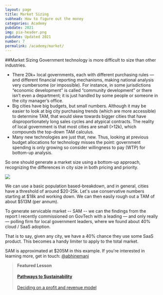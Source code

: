 ```yaml
---
layout: page
title: Market Sizing
subhead: How to figure out the money
categories: Academy
pubdate: 2021
img: pia-header.png
pubdate: Updated 2021
number: 7
permalink: /academy/market/
---
```


##Market Sizing
Government technology is more difficult to size than other industries.

- There 20k+ local governments, each with different purchasing rules — and different financial reporting mechanisms, making national analysis very cumbersome (or impossible). For instance, in some jurisdictions “economic development” is called “community development” or there isn’t even a department; it is just handled by some people or someone in the city manager’s office.
- Big cities have big budgets, but small numbers. Although it may be easier to look at big city purchasing trends (which are more accessible) to determine TAM, that would skew towards bigger cities that have disproportionately long sales cycles and atypical contracts. The reality of local government is that most cities are small (>12k), which compounds the top-down TAM calculus.
- Many new technologies are just that, new. Thus, looking at previous budget allocations for technology misses the point: government spending is only growing so consider willingness to pay (WTP) for bottom-up analysis.

So one should generate a market size using a bottom-up approach, recognizing the differences in city size in both pricing and priority. 

<img src="{{ site.url}}/img/market-size.png">

We can use a basic population based-breakdown, and in general, cities have a threshold of around $20-25k. Let's use conservative numbers starting at $18k and working down. We can then easily rough out a TAM of about $513M (per annum). 

To generate servicable market -- SAM -- we can the findings from the report I recently commissioned on GovTech with a leading — and only really — polling firm for local government leaders, where we found about 40% cloud / SaaS adoption. 

That is to say, given any city, we have a 40% chance they use some SaaS product. This becomes a handy limiter to apply to the total market. 

SAM is approximated at $205M in this example. If you're interested in learning more, get in touch: <a href="https://twitter.com/@abhinemani" target="_blank">@abhinemani</a>

<blockquote><strong>Featured Lesson</strong><br>
<a href="https://abhinemani.com/decks/web/viewer.html?file=/decks/lectures/CAPP15.pdf"><h4>Pathways to Sustainability</h4> Deciding on a profit and revenue model</a>
</blockquote>

